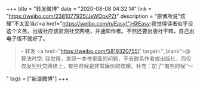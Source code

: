 +++
title = "转发微博"
date = "2020-08-08 04:32:14"
link = "https://weibo.com/2381077925/JeWOpxPZt"
description = "原博所说\"炫耀\"不太妥当//<a href=\"https://weibo.com/n/Easy\">@Easy</a>:我觉得读者似乎没这个义务。出版社应该监测社交网络，并通知作者。不然还要出版社干嘛，自己出电子版不就好了。<br><blockquote> - 转发 <a href=\"https://weibo.com/5819320755\" target=\"_blank\">@算法时空</a>: 我觉得，发现一本书里面的问题，不去联系作者或出版社，而仅仅发到社交网络上，有些时候是非常廉价的炫耀。补充：加了“有些时候”～ </blockquote>"
tags = ["新浪微博"]
+++
